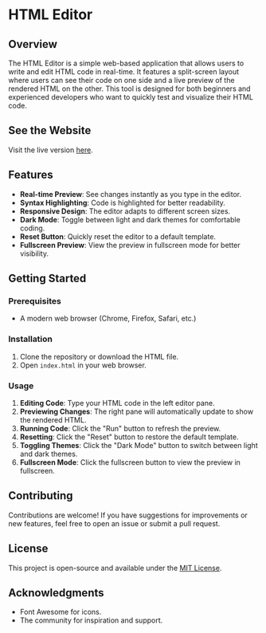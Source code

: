 # HTML Editor

## Overview

The HTML Editor is a simple web-based application that allows users to write and edit HTML code in real-time. It features a split-screen layout where users can see their code on one side and a live preview of the rendered HTML on the other. This tool is designed for both beginners and experienced developers who want to quickly test and visualize their HTML code.

## See the Website

Visit the live version [here](https://mdnadeemm.github.io/html-editor/).


## Features

- **Real-time Preview**: See changes instantly as you type in the editor.
- **Syntax Highlighting**: Code is highlighted for better readability.
- **Responsive Design**: The editor adapts to different screen sizes.
- **Dark Mode**: Toggle between light and dark themes for comfortable coding.
- **Reset Button**: Quickly reset the editor to a default template.
- **Fullscreen Preview**: View the preview in fullscreen mode for better visibility.

## Getting Started

### Prerequisites

- A modern web browser (Chrome, Firefox, Safari, etc.)

### Installation

1. Clone the repository or download the HTML file.
2. Open `index.html` in your web browser.

### Usage

1. **Editing Code**: Type your HTML code in the left editor pane.
2. **Previewing Changes**: The right pane will automatically update to show the rendered HTML.
3. **Running Code**: Click the "Run" button to refresh the preview.
4. **Resetting**: Click the "Reset" button to restore the default template.
5. **Toggling Themes**: Click the "Dark Mode" button to switch between light and dark themes.
6. **Fullscreen Mode**: Click the fullscreen button to view the preview in fullscreen.

## Contributing

Contributions are welcome! If you have suggestions for improvements or new features, feel free to open an issue or submit a pull request.

## License

This project is open-source and available under the [MIT License](LICENSE).

## Acknowledgments

- Font Awesome for icons.
- The community for inspiration and support.

